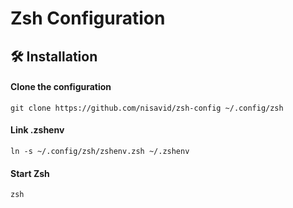 # Zsh Configuration

## 🛠️ Installation

#### Clone the configuration

```shell
git clone https://github.com/nisavid/zsh-config ~/.config/zsh
```

#### Link .zshenv

```shell
ln -s ~/.config/zsh/zshenv.zsh ~/.zshenv
```

#### Start Zsh

```shell
zsh
```
